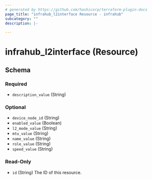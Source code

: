 ```yaml
---
# generated by https://github.com/hashicorp/terraform-plugin-docs
page_title: "infrahub_l2interface Resource - infrahub"
subcategory: ""
description: |-
  
---
```


# infrahub_l2interface (Resource)





<!-- schema generated by tfplugindocs -->
## Schema

### Required

- `description_value` (String)

### Optional

- `device_node_id` (String)
- `enabled_value` (Boolean)
- `l2_mode_value` (String)
- `mtu_value` (String)
- `name_value` (String)
- `role_value` (String)
- `speed_value` (String)

### Read-Only

- `id` (String) The ID of this resource.
